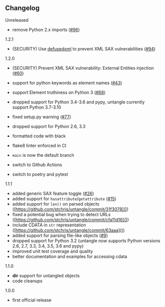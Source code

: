 Changelog
---------

Unreleased
- remove Python 2.x imports ([#96](https://github.com/stchris/untangle/pull/96))

1.2.1
- (SECURITY) Use [defusedxml](https://github.com/tiran/defusedxml) to prevent XML SAX vulnerabilities ([#94](https://github.com/stchris/untangle/pull/94))

1.2.0
- (SECURITY) Prevent XML SAX vulnerability: External Entities injection ([#60](https://github.com/stchris/untangle/issues/60))
- support for python keywords as element names ([#43](https://github.com/stchris/untangle/pull/43))
- support Element truthiness on Python 3 ([#68](https://github.com/stchris/untangle/pull/68/))
- dropped support for Python 3.4-3.6 and pypy, untangle currently support Python 3.7-3.10
- fixed setup.py warning ([#77](https://github.com/stchris/untangle/pull/77/))

- dropped support for Python 2.6, 3.3
- formatted code with black
- flake8 linter enforced in CI
- `main` is now the default branch
- switch to Github Actions
- switch to poetry and pytest

1.1.1
- added generic SAX feature toggle ([#26](https://github.com/stchris/untangle/pull/26))
- added support for `hasattribute`/`getattribute` ([#15](https://github.com/stchris/untangle/pull/15))
- added support for `len()` on parsed objects ([https://github.com/stchris/untangle/commit/31f3078]())
- fixed a potential bug when trying to detect URLs ([https://github.com/stchris/untangle/commit/cfa11d16]())
- include CDATA in `str` representation ([https://github.com/stchris/untangle/commit/63aaa]())
- added support for parsing file-like objects ([#9](https://github.com/stchris/untangle/issues/9))
- dropped support for Python 3.2 (untangle now supports Python versions 2.6, 2.7, 3.3, 3.4, 3.5, 3.6 and pypy)
- improved unit test coverage and quality
- better documentation and examples for accessing cdata

1.1.0
- __dir__ support for untangled objects
- code cleanups

1.0.0
- first official release

